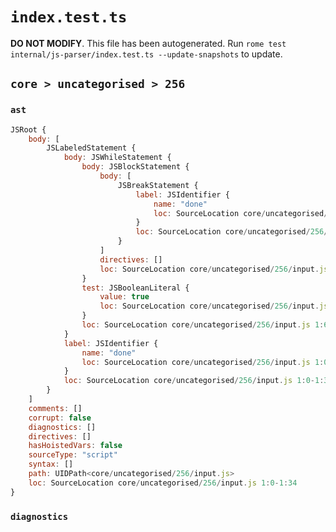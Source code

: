 # `index.test.ts`

**DO NOT MODIFY**. This file has been autogenerated. Run `rome test internal/js-parser/index.test.ts --update-snapshots` to update.

## `core > uncategorised > 256`

### `ast`

```javascript
JSRoot {
	body: [
		JSLabeledStatement {
			body: JSWhileStatement {
				body: JSBlockStatement {
					body: [
						JSBreakStatement {
							label: JSIdentifier {
								name: "done"
								loc: SourceLocation core/uncategorised/256/input.js 1:27-1:31 (done)
							}
							loc: SourceLocation core/uncategorised/256/input.js 1:21-1:32
						}
					]
					directives: []
					loc: SourceLocation core/uncategorised/256/input.js 1:19-1:34
				}
				test: JSBooleanLiteral {
					value: true
					loc: SourceLocation core/uncategorised/256/input.js 1:13-1:17
				}
				loc: SourceLocation core/uncategorised/256/input.js 1:6-1:34
			}
			label: JSIdentifier {
				name: "done"
				loc: SourceLocation core/uncategorised/256/input.js 1:0-1:4 (done)
			}
			loc: SourceLocation core/uncategorised/256/input.js 1:0-1:34
		}
	]
	comments: []
	corrupt: false
	diagnostics: []
	directives: []
	hasHoistedVars: false
	sourceType: "script"
	syntax: []
	path: UIDPath<core/uncategorised/256/input.js>
	loc: SourceLocation core/uncategorised/256/input.js 1:0-1:34
}
```

### `diagnostics`

```

```
